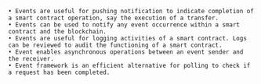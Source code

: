 	• Events are useful for pushing notification to indicate completion of a smart contract operation, say the execution of a transfer. 
	• Events can be used to notify any event occurrence within a smart contract and the blockchain. 
	• Events are useful for logging activities of a smart contract. Logs can be reviewed to audit the functioning of a smart contract. 
	• Event enables asynchronous operations between an event sender and the receiver. 
	• Event framework is an efficient alternative for polling to check if a request has been completed.
